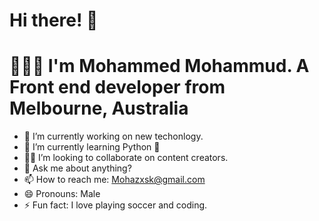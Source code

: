 # Hi there!  👋
# 🧑🏽‍💻 I'm Mohammed Mohammud.  A Front end developer from Melbourne, Australia

- 🔭 I’m currently working on new techonlogy.
- 🌱 I’m currently learning Python :snake: 
- 🤝🏽 I’m looking to collaborate on content creators.
- 💬 Ask me about anything?
- 📫 How to reach me: Mohazxsk@gmail.com 
- 😄 Pronouns: Male 
- ⚡ Fun fact: I love playing soccer and coding.
<!--
**Mohaz24/Mohaz24** is a ✨ _special_ ✨ repository because its `README.md` (this file) appears on your GitHub profile.


